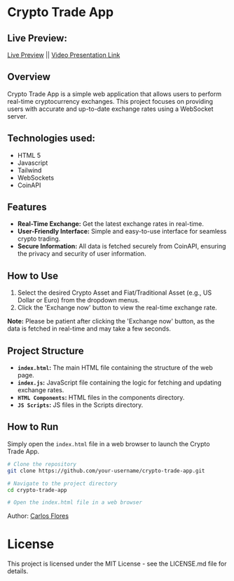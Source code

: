 # Crypto Trade App

## Live Preview:

[Live Preview](https://rawcdn.githack.com/carlos-ssh/potential-parakeet/ea59fee8ce85a386cd6b72bbd2338c3afb5d3e23/Crypto%20Trade/index.html#realtime) || [Video Presentation Link](https://www.loom.com/share/f849df80b96d40ce9074d34c7ca57958?sid=5d27cf7b-d3e7-4965-9bbb-249f4724808e)

## Overview

Crypto Trade App is a simple web application that allows users to perform real-time cryptocurrency exchanges. This project focuses on providing users with accurate and up-to-date exchange rates using a WebSocket server.

## Technologies used:

- HTML 5
- Javascript
- Tailwind
- WebSockets
- CoinAPI

## Features

- **Real-Time Exchange:** Get the latest exchange rates in real-time.
- **User-Friendly Interface:** Simple and easy-to-use interface for seamless crypto trading.
- **Secure Information:** All data is fetched securely from CoinAPI, ensuring the privacy and security of user information.

## How to Use

1. Select the desired Crypto Asset and Fiat/Traditional Asset (e.g., US Dollar or Euro) from the dropdown menus.
2. Click the 'Exchange now' button to view the real-time exchange rate.

**Note:** Please be patient after clicking the 'Exchange now' button, as the data is fetched in real-time and may take a few seconds.

## Project Structure

- **`index.html`:** The main HTML file containing the structure of the web page.
- **`index.js`:** JavaScript file containing the logic for fetching and updating exchange rates.
- **`HTML Components`:** HTML files in the components directory.
- **`JS Scripts`:** JS files in the Scripts directory.

## How to Run

Simply open the `index.html` file in a web browser to launch the Crypto Trade App.

```bash
# Clone the repository
git clone https://github.com/your-username/crypto-trade-app.git

```

```bash
# Navigate to the project directory
cd crypto-trade-app

# Open the index.html file in a web browser

```

Author: [Carlos Flores](https://github.com/carlos-ssh)

# License

This project is licensed under the MIT License - see the LICENSE.md file for details.

